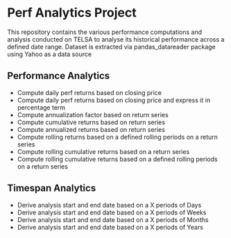 # Perf Analytics Project

This repository contains the various performance computations and analysis conducted on TELSA to analyse its historical performance across a defined date range.
Dataset is extracted via pandas_datareader package using Yahoo as a data source

## Performance Analytics
- Compute daily perf returns based on closing price
- Compute daily perf returns based on closing price and express it in percentage term
- Compute annualization factor based on return series
- Compute cumulative returns based on return series
- Compute annualized returns based on return series
- Compute rolling returns based on a defined rolling periods on a return series
- Compute rolling cumulative returns based on a return series
- Compute rolling cumulative returns based on a defined rolling periods on a return series

## Timespan Analytics
- Derive analysis start and end date based on a X periods of Days
- Derive analysis start and end date based on a X periods of Weeks
- Derive analysis start and end date based on a X periods of Months
- Derive analysis start and end date based on a X periods of Years
